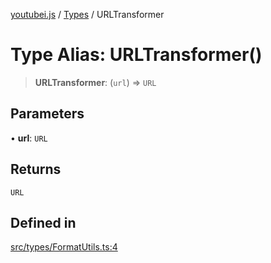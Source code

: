 [youtubei.js](../../../README.md) / [Types](../README.md) / URLTransformer

# Type Alias: URLTransformer()

> **URLTransformer**: (`url`) => `URL`

## Parameters

• **url**: `URL`

## Returns

`URL`

## Defined in

[src/types/FormatUtils.ts:4](https://github.com/LuanRT/YouTube.js/blob/eb21af33db708f0355f4fb15881f5d4fabc7b06c/src/types/FormatUtils.ts#L4)
